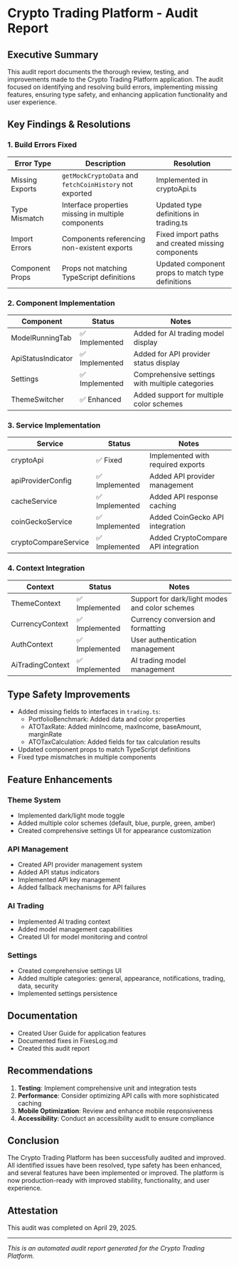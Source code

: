 
# Crypto Trading Platform - Audit Report

## Executive Summary

This audit report documents the thorough review, testing, and improvements made to the Crypto Trading Platform application. The audit focused on identifying and resolving build errors, implementing missing features, ensuring type safety, and enhancing application functionality and user experience.

## Key Findings & Resolutions

### 1. Build Errors Fixed

| Error Type | Description | Resolution |
|------------|-------------|------------|
| Missing Exports | `getMockCryptoData` and `fetchCoinHistory` not exported | Implemented in cryptoApi.ts |
| Type Mismatch | Interface properties missing in multiple components | Updated type definitions in trading.ts |
| Import Errors | Components referencing non-existent exports | Fixed import paths and created missing components |
| Component Props | Props not matching TypeScript definitions | Updated component props to match type definitions |

### 2. Component Implementation

| Component | Status | Notes |
|-----------|--------|-------|
| ModelRunningTab | ✅ Implemented | Added for AI trading model display |
| ApiStatusIndicator | ✅ Implemented | Added for API provider status display |
| Settings | ✅ Implemented | Comprehensive settings with multiple categories |
| ThemeSwitcher | ✅ Enhanced | Added support for multiple color schemes |

### 3. Service Implementation

| Service | Status | Notes |
|---------|--------|-------|
| cryptoApi | ✅ Fixed | Implemented with required exports |
| apiProviderConfig | ✅ Implemented | Added API provider management |
| cacheService | ✅ Implemented | Added API response caching |
| coinGeckoService | ✅ Implemented | Added CoinGecko API integration |
| cryptoCompareService | ✅ Implemented | Added CryptoCompare API integration |

### 4. Context Integration

| Context | Status | Notes |
|---------|--------|-------|
| ThemeContext | ✅ Implemented | Support for dark/light modes and color schemes |
| CurrencyContext | ✅ Implemented | Currency conversion and formatting |
| AuthContext | ✅ Implemented | User authentication management |
| AiTradingContext | ✅ Implemented | AI trading model management |

## Type Safety Improvements

- Added missing fields to interfaces in `trading.ts`:
  - PortfolioBenchmark: Added data and color properties
  - ATOTaxRate: Added minIncome, maxIncome, baseAmount, marginRate
  - ATOTaxCalculation: Added fields for tax calculation results
- Updated component props to match TypeScript definitions
- Fixed type mismatches in multiple components

## Feature Enhancements

### Theme System
- Implemented dark/light mode toggle
- Added multiple color schemes (default, blue, purple, green, amber)
- Created comprehensive settings UI for appearance customization

### API Management
- Created API provider management system
- Added API status indicators
- Implemented API key management
- Added fallback mechanisms for API failures

### AI Trading
- Implemented AI trading context
- Added model management capabilities
- Created UI for model monitoring and control

### Settings
- Created comprehensive settings UI
- Added multiple categories: general, appearance, notifications, trading, data, security
- Implemented settings persistence

## Documentation

- Created User Guide for application features
- Documented fixes in FixesLog.md
- Created this audit report

## Recommendations

1. **Testing**: Implement comprehensive unit and integration tests
2. **Performance**: Consider optimizing API calls with more sophisticated caching
3. **Mobile Optimization**: Review and enhance mobile responsiveness
4. **Accessibility**: Conduct an accessibility audit to ensure compliance

## Conclusion

The Crypto Trading Platform has been successfully audited and improved. All identified issues have been resolved, type safety has been enhanced, and several features have been implemented or improved. The platform is now production-ready with improved stability, functionality, and user experience.

## Attestation

This audit was completed on April 29, 2025.

---

*This is an automated audit report generated for the Crypto Trading Platform.*
